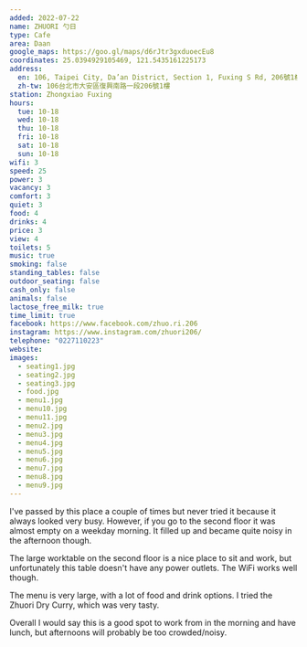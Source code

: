 ```yaml
---
added: 2022-07-22
name: ZHUORI 勺日
type: Cafe
area: Daan
google_maps: https://goo.gl/maps/d6rJtr3gxduoecEu8
coordinates: 25.0394929105469, 121.5435161225173
address:
  en: 106, Taipei City, Da’an District, Section 1, Fuxing S Rd, 206號1樓
  zh-tw: 106台北市大安區復興南路一段206號1樓
station: Zhongxiao Fuxing
hours:
  tue: 10-18
  wed: 10-18
  thu: 10-18
  fri: 10-18
  sat: 10-18
  sun: 10-18
wifi: 3
speed: 25
power: 3
vacancy: 3
comfort: 3
quiet: 3
food: 4
drinks: 4
price: 3
view: 4
toilets: 5
music: true
smoking: false
standing_tables: false
outdoor_seating: false
cash_only: false
animals: false
lactose_free_milk: true
time_limit: true
facebook: https://www.facebook.com/zhuo.ri.206
instagram: https://www.instagram.com/zhuori206/
telephone: "0227110223"
website: 
images:
  - seating1.jpg
  - seating2.jpg
  - seating3.jpg
  - food.jpg
  - menu1.jpg
  - menu10.jpg
  - menu11.jpg
  - menu2.jpg
  - menu3.jpg
  - menu4.jpg
  - menu5.jpg
  - menu6.jpg
  - menu7.jpg
  - menu8.jpg
  - menu9.jpg
---
```


I've passed by this place a couple of times but never tried it because it always looked very busy. However, if you go to the second floor it was almost empty on a weekday morning. It filled up and became quite noisy in the afternoon though.

The large worktable on the second floor is a nice place to sit and work, but unfortunately this table doesn't have any power outlets. The WiFi works well though.

The menu is very large, with a lot of food and drink options. I tried the Zhuori Dry Curry, which was very tasty.

Overall I would say this is a good spot to work from in the morning and have lunch, but afternoons will probably be too crowded/noisy.
